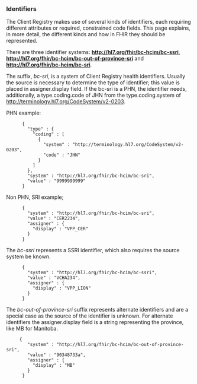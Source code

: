 ### Identifiers

The Client Registry makes use of several kinds of identifiers, each requiring different attributes or required, constrained code fields.  This page explains, in more detail, the different kinds and how in FHIR they should be represented.

There are three identifier systems:  **http://hl7.org/fhir/bc-hcim/bc-ssri**, **http://hl7.org/fhir/bc-hcim/bc-out-of-province-sri** and **http://hl7.org/fhir/bc-hcim/bc-sri**.  

The suffix, _bc-sri_, is a system of Client Registry health identifiers.  Usually the source is necessary to determine the type of identifier; this value is placed in assigner.display field.  If the bc-sri is a PHN, the identifier needs, additionally, a type.coding.code of JHN from the type.coding.system of http://terminology.hl7.org/CodeSystem/v2-0203.  

PHN example:

          {
            "type" : {
              "coding" : [
                {
                  "system" : "http://terminology.hl7.org/CodeSystem/v2-0203",
                  "code" : "JHN"
                }
              ]
            },
            "system" : "http://hl7.org/fhir/bc-hcim/bc-sri",
            "value" : "9999999999"
          }

Non PHN, SRI example;

          {
            "system" : "http://hl7.org/fhir/bc-hcim/bc-sri",
            "value" : "CER2234",
            "assigner" : {
              "display" : "VPP_CER"
            }
          }

The _bc-ssri_ represents a SSRI identifier, which also requires the source system be known.  

          {
            "system" : "http://hl7.org/fhir/bc-hcim/bc-ssri",
            "value" : "VCHA234",
            "assigner" : {
              "display" : "VPP_LION"
            }
          }

The _bc-out-of-province-sri_ suffix represents alternate identifiers and are a special case as the source of the identifier is unknown.  For alternate identifiers the assigner.display field is a string representing the province, like MB for Manitoba.

         {
            "system" : "http://hl7.org/fhir/bc-hcim/bc-out-of-province-sri",
            "value" : "90348733a",
            "assigner" : {
              "display" : "MB"
            }
          }
